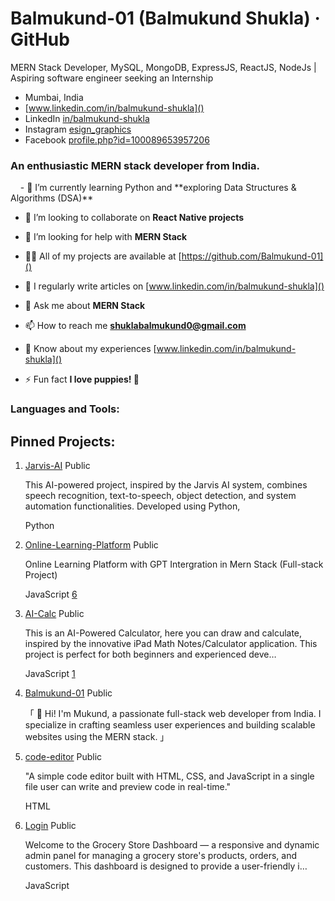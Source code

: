 # Balmukund-01 (Balmukund Shukla) · GitHub

MERN Stack Developer, MySQL, MongoDB, ExpressJS, ReactJS, NodeJs | Aspiring software engineer seeking an Internship

*   Mumbai, India
*   [www.linkedin.com/in/balmukund-shukla]()
*   LinkedIn [in/balmukund-shukla]()
*   Instagram [esign\_graphics]()
*   Facebook [profile.php?id=100089653957206]()

### An enthusiastic MERN stack developer from India.

    - 🌱 I’m currently learning Python and \*\*exploring Data Structures & Algorithms (DSA)\*\*

*   👯 I’m looking to collaborate on **React Native projects**
    
*   🤝 I’m looking for help with **MERN Stack**
    
*   👨‍💻 All of my projects are available at [https://github.com/Balmukund-01]()
    
*   📝 I regularly write articles on [www.linkedin.com/in/balmukund-shukla]()
    
*   💬 Ask me about **MERN Stack**
    
*   📫 How to reach me **[shuklabalmukund0@gmail.com]()**
    
*   📄 Know about my experiences [www.linkedin.com/in/balmukund-shukla]()
    
*   ⚡ Fun fact **I love puppies! 🐶**
    

### Languages and Tools:


## Pinned Projects:

1.  [Jarvis-AI]()  Public
    
    This AI-powered project, inspired by the Jarvis AI system, combines speech recognition, text-to-speech, object detection, and system automation functionalities. Developed using Python,
    
    Python
    
2.  [Online-Learning-Platform]()  Public
    
    Online Learning Platform with GPT Intergration in Mern Stack (Full-stack Project)
    
    JavaScript [6]()
    
3.  [AI-Calc]()  Public
    
    This is an AI-Powered Calculator, here you can draw and calculate, inspired by the innovative iPad Math Notes/Calculator application. This project is perfect for both beginners and experienced deve…
    
    JavaScript [1]()
    
4.  [Balmukund-01]()  Public
    
    「 👋 Hi! I\'m Mukund, a passionate full-stack web developer from India. I specialize in crafting seamless user experiences and building scalable websites using the MERN stack. 」
    
5.  [code-editor]()  Public
    
    "A simple code editor built with HTML, CSS, and JavaScript in a single file user can write and preview code in real-time."
    
    HTML
    
6.  [Login]()  Public
    
    Welcome to the Grocery Store Dashboard — a responsive and dynamic admin panel for managing a grocery store\'s products, orders, and customers. This dashboard is designed to provide a user-friendly i…
    
    JavaScript


